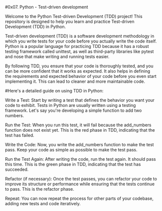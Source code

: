 #0x07. Python - Test-driven development

Welcome to the Python Test-driven Development (TDD) project! This repository is designed to help you learn and practice Test-driven Development (TDD) in Python.




Test-driven development (TDD) is a software development methodology in which you write tests for your code before you actually write the code itself. Python is a popular language for practicing TDD because it has a robust testing framework called unittest, as well as third-party libraries like pytest and nose that make writing and running tests easier. 

By following TDD, you ensure that your code is thoroughly tested, and you can be more confident that it works as expected. It also helps in defining the requirements and expected behavior of your code before you even start implementing it. This can lead to cleaner and more maintainable code.

#Here's a detailed guide on using TDD in Python:

Write a Test: Start by writing a test that defines the behavior you want your code to exhibit. Tests in Python are usually written using a testing framework. Let's say you're developing a simple function to add two numbers.


Run the Test: When you run this test, it will fail because the add_numbers function does not exist yet. This is the red phase in TDD, indicating that the test has failed.

Write the Code: Now, you write the add_numbers function to make the test pass. Keep your code as simple as possible to make the test pass.

Run the Test Again: After writing the code, run the test again. It should pass this time. This is the green phase in TDD, indicating that the test has succeeded.

Refactor (if necessary): Once the test passes, you can refactor your code to improve its structure or performance while ensuring that the tests continue to pass. This is the refactor phase.

Repeat: You can now repeat the process for other parts of your codebase, adding new tests and code iteratively.
